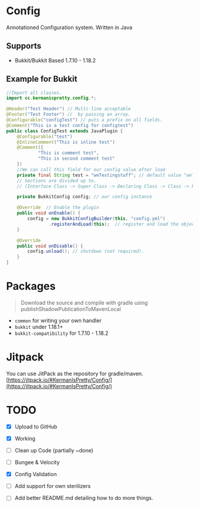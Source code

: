 # Config

Annotationed Configuration system. Written in Java

## Supports

* Bukkit/Bukkit Based 1.7.10 - 1.18.2

## Example for Bukkit

```java
//Import all classes.
import cc.kermanispretty.config.*;

@Header("Test Header") // Multi-line acceptable
@Footer("Test Footer") //  by passing an array.
@Configurable("configTest") // puts a prefix on all fields.
@Comment("This is a test config for configtest")
public class ConfigTest extends JavaPlugin {
    @Configurable("test")
    @InlineComment("This is inline test")
    @Comment({
            "This is comment test",
            "This is second comment test"
    })
    //We can call this field for our config value after load
    private final String test = "weTestingstuff"; // default value "weTestingStuff"
    // Sections are divided up to. 
    // (Interface Class -> Super Class -> Declaring Class -> Class -> Field)

    private BukkitConfig config; // our config instance		

    @Override  // Enable the plugin
    public void onEnable() {
        config = new BukkitConfigBuilder(this, "config.yml")
                .registerAndLoad(this);  // register and load the objects
    }

    @Override
    public void onDisable() {
        config.unload(); // shutdown (not required).
    }
}
```

# Packages

> Download the source and compile with gradle using publishShadowPublicationToMavenLocal

* `common` for writing your own handler
* `bukkit` under 1.18.1+
* `bukkit-compatibility` for 1.7.10 - 1.18.2

# Jitpack 
You can use JitPack as the repository for gradle/maven. [https://jitpack.io/#KermanIsPretty/Config/](https://jitpack.io/#KermanIsPretty/Config/)

# TODO

- [x] Upload to GitHub
- [x] Working
- [ ] Clean up Code (partially ~done)
- [ ] Bungee & Velocity
- [x] Config Validation
- [ ] Add support for own sterilizers
- [ ] Add better README.md detailing how to do more things.

